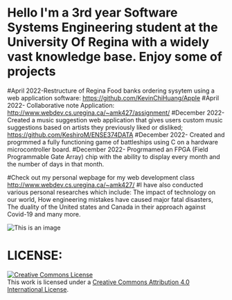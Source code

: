  # Hello I'm a 3rd year Software Systems Engineering student at the University Of Regina with a widely vast knowledge base. Enjoy some of projects
   #April 2022-Restructure of Regina Food banks ordering sysytem using a web application software: https://github.com/KevinChiHuang/Apple
  #April 2022- Collaborative note Application: http://www.webdev.cs.uregina.ca/~amk427/assignment/
  #December 2022- Created a music suggestion web application that gives users custom music suggestions based on artists they previously liked or disliked;
  https://github.com/KeshiroM/ENSE374DATA
  #December 2022- Created and progrmmed a fully functioning game of battleships using C on a hardware microcontroller board. 
  #December 2022- Progrmamed an FPGA (Field Programmable Gate Array) chip with the ability to display every month and the number of days in that month.  
  
  #Check out my personal wepbage for my web development class http://www.webdev.cs.uregina.ca/~amk427/
  #I have also conducted various personal researches which include: The impact of technology on our world, How engineering mistakes have caused major fatal disasters, The duality of the United states and Canada in their approach against Covid-19 and many more.
  
  
  
  ![This is an image](https://myoctocat.com/assets/images/base-octocat.svg)
   
   # LICENSE:
   <a rel="license" href="http://creativecommons.org/licenses/by/4.0/"><img alt="Creative Commons License" style="border-width:0" src="https://i.creativecommons.org/l/by/4.0/88x31.png" /></a><br />This work is licensed under a <a rel="license" href="http://creativecommons.org/licenses/by/4.0/">Creative Commons Attribution 4.0 International License</a>.
